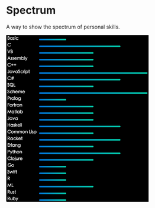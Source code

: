 # Spectrum
A way to show the spectrum of personal skills.

![skill spectrum](https://github.com/thzt/Spectrum/blob/master/image/skill-spectrum.png)
